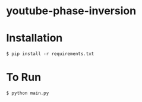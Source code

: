youtube-phase-inversion
============

Installation
============

`$ pip install -r requirements.txt`

To Run
============
`$ python main.py`
